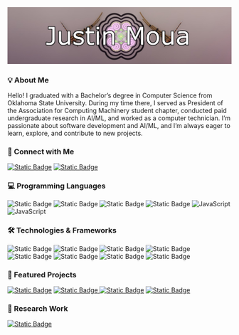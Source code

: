 ![](https://raw.githubusercontent.com/JustinMoua/JustinMoua/main/JustinMoua.jpg)

### 💡 About Me
Hello! I graduated with a Bachelor’s degree in Computer Science from Oklahoma State University. During my time there, I served as President of the Association for Computing Machinery student chapter, conducted paid undergraduate research in AI/ML, and worked as a computer technician. I’m passionate about software development and AI/ML, and I’m always eager to learn, explore, and contribute to new projects.

### 🔗 Connect with Me

[![Static Badge](https://img.shields.io/badge/Email-black?style=flat&logo=gmail)](mailto:Hmuas11037@gmail.com)
[![Static Badge](https://img.shields.io/badge/Linked.In-black?style=flat)](https://www.linkedin.com/in/justin-moua/)

### 💻 Programming Languages

![Static Badge](https://img.shields.io/badge/Python-black?style=flat&logo=python&logoColor=ffe169)
![Static Badge](https://img.shields.io/badge/C++-black?style=flat&logo=cplusplus&logoColor=40a3ff)
![Static Badge](https://img.shields.io/badge/C-black?style=flat&logo=c&logoColor=%#A8B9CC)
![Static Badge](https://img.shields.io/badge/Java-black?style=flat)
![JavaScript](https://img.shields.io/badge/-JavaScript-000?&logo=JavaScript)
![JavaScript](https://img.shields.io/badge/-MySQL-000?&logo=mysql)


### 🛠️ Technologies & Frameworks

![Static Badge](https://img.shields.io/badge/PyTorch-black?style=flat&logo=pytorch&logoColor=ff350d)
![Static Badge](https://img.shields.io/badge/TensorFlow.js-black?style=flat)
![Static Badge](https://img.shields.io/badge/Next.js-black?style=flat&logo=nextdotjs&logoColor=#000000)
![Static Badge](https://img.shields.io/badge/React-black?style=flat&logo=react&logoColor=%2361DAFB)
![Static Badge](https://img.shields.io/badge/Django-black?style=flat&logo=django&logoColor=#092E20)
![Static Badge](https://img.shields.io/badge/Linux-black?style=flat&logo=linux&logoColor=%#FCC624)
![Static Badge](https://img.shields.io/badge/Blender-black?style=flat&logo=blender&logoColor=%#E87D0D)
![Static Badge](https://img.shields.io/badge/Gimp-black?style=flat&logo=gimp&logoColor=%#8C8073)

### 🚀 Featured Projects

[![Static Badge](https://img.shields.io/badge/%F0%9F%A4%96%20Interactive%20ML%20Webapp-black?style=flat)](https://mlle.netlify.app)
[![Static Badge](https://img.shields.io/badge/%F0%9F%8C%90%20ACM%20Chapter%20Website-black?style=flat)
](http://okstateacm.github.io/)
[![Static Badge](https://img.shields.io/badge/%F0%9F%93%97Django%20Inventory%20Webapp-black?style=flat)](https://github.com/JustinMoua/Django-Inventory-Webapp)
[![Static Badge](https://img.shields.io/badge/VRChat%20World-black?style=flat&logo=vrchat)
](https://vrchat.com/home/launch?worldId=wrld_57e9a7b9-41a3-4df6-976b-219b48dc345f
)

### 📖 Research Work
[![Static Badge](https://img.shields.io/badge/%F0%9F%A7%A0Towards%20Determining%20How%20Deep%20Neural%20Models%20Learn%20to%20Reason-black?style=flat)](https://ojs.aaai.org/index.php/AAAI-SS/article/view/35614)
